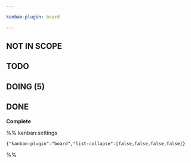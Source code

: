 ```yaml
---

kanban-plugin: board

---
```


## NOT IN SCOPE



## TODO



## DOING (5)



## DONE

**Complete**




%% kanban:settings
```
{"kanban-plugin":"board","list-collapse":[false,false,false,false]}
```
%%